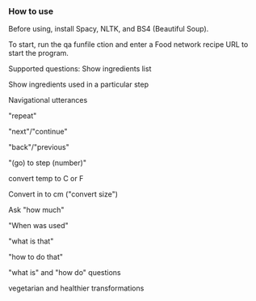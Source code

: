 ### How to use

Before using, install Spacy, NLTK, and BS4 (Beautiful Soup).

To start, run the qa funfile ction and enter a Food network recipe URL to start the program.

Supported questions:
 Show ingredients list

 Show ingredients used in a particular step

 Navigational utterances

  "repeat"

  "next"/"continue"

  "back"/"previous"

  "(go) to step (number)"

 convert temp to C or F

 Convert in to cm ("convert size")

 Ask "how much"

 "When was used"

 "what is that"

 "how to do that"

 "what is" and "how do" questions

 vegetarian and healthier transformations
 